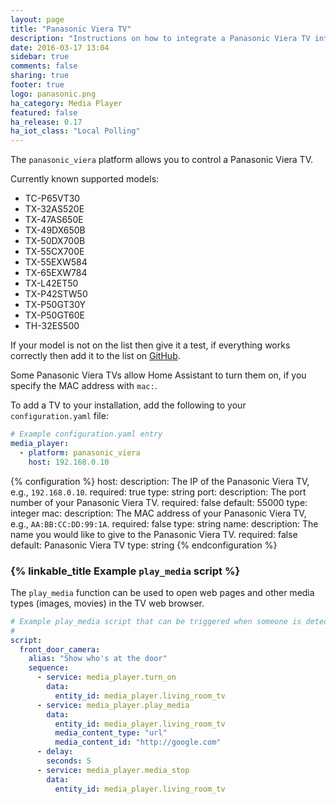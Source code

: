 ```yaml
---
layout: page
title: "Panasonic Viera TV"
description: "Instructions on how to integrate a Panasonic Viera TV into Home Assistant."
date: 2016-03-17 13:04
sidebar: true
comments: false
sharing: true
footer: true
logo: panasonic.png
ha_category: Media Player
featured: false
ha_release: 0.17
ha_iot_class: "Local Polling"
---
```


The `panasonic_viera` platform allows you to control a Panasonic Viera TV.

Currently known supported models:

- TC-P65VT30
- TX-32AS520E
- TX-47AS650E
- TX-49DX650B
- TX-50DX700B
- TX-55CX700E
- TX-55EXW584
- TX-65EXW784
- TX-L42ET50
- TX-P42STW50
- TX-P50GT30Y
- TX-P50GT60E
- TH-32ES500

If your model is not on the list then give it a test, if everything works correctly then add it to the list on [GitHub](https://github.com/home-assistant/home-assistant.github.io/blob/next/source/_components/media_player.panasonic_viera.markdown).

Some Panasonic Viera TVs allow Home Assistant to turn them on, if you specify the MAC address with `mac:`.

To add a TV to your installation, add the following to your `configuration.yaml` file:

```yaml
# Example configuration.yaml entry
media_player:
  - platform: panasonic_viera
    host: 192.168.0.10
```

{% configuration %}
host:
  description: The IP of the Panasonic Viera TV, e.g., `192.168.0.10`.
  required: true
  type: string
port:
  description: The port number of your Panasonic Viera TV.
  required: false
  default: 55000
  type: integer
mac:
  description: The MAC address of your Panasonic Viera TV, e.g., `AA:BB:CC:DD:99:1A`.
  required: false
  type: string
name:
  description: The name you would like to give to the Panasonic Viera TV.
  required: false
  default: Panasonic Viera TV
  type: string
{% endconfiguration %}

### {% linkable_title Example `play_media` script %}

The `play_media` function can be used to open web pages and other media types (images, movies) in the TV web browser.

```yaml
# Example play_media script that can be triggered when someone is detected at the door
#
script:
  front_door_camera:
    alias: "Show who's at the door"
    sequence:
      - service: media_player.turn_on
        data:
          entity_id: media_player.living_room_tv
      - service: media_player.play_media
        data:
          entity_id: media_player.living_room_tv
          media_content_type: "url"
          media_content_id: "http://google.com"
      - delay:
        seconds: 5
      - service: media_player.media_stop
        data:
          entity_id: media_player.living_room_tv
```
